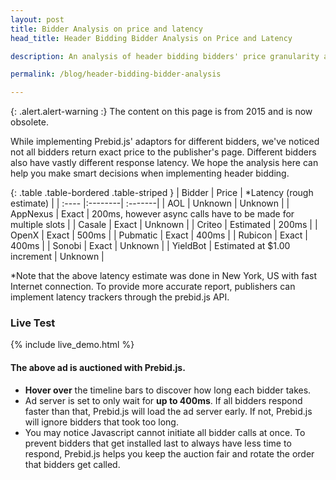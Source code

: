 ```yaml
---
layout: post
title: Bidder Analysis on price and latency
head_title: Header Bidding Bidder Analysis on Price and Latency

description: An analysis of header bidding bidders' price granularity and latency report.

permalink: /blog/header-bidding-bidder-analysis

---
```


{: .alert.alert-warning :}
The content on this page is from 2015 and is now obsolete.

While implementing Prebid.js' adaptors for different bidders, we've noticed not all bidders return exact price to the publisher's page. Different bidders also have vastly different response latency. We hope the analysis here can help you make smart decisions when implementing header bidding. 

<!--| Amazon | Estimated at $0.50 increment | 300ms | -->

{: .table .table-bordered .table-striped }
|	Bidder |	Price 	|	*Latency (rough estimate)   |
| :----  |:--------| :-------|
| AOL | Unknown | Unknown |
| AppNexus | Exact | 200ms, however async calls have to be made for multiple slots |
| Casale | Exact | Unknown | 
| Criteo | Estimated | 200ms |
| OpenX | Exact | 500ms |
| Pubmatic | Exact | 400ms |
| Rubicon | Exact | 400ms |
| Sonobi | Exact | Unknown |
| YieldBot | Estimated at $1.00 increment | Unknown |

*Note that the above latency estimate was done in New York, US with fast Internet connection. To provide more accurate report, publishers can implement latency trackers through the prebid.js API.

### Live Test

{% include live_demo.html %}

#### The above ad is auctioned with Prebid.js.

* **Hover over** the timeline bars to discover how long each bidder takes.
* Ad server is set to only wait for **up to 400ms**. If all bidders respond faster than that, Prebid.js will load the ad server early. If not, Prebid.js will ignore bidders that took too long. 
* You may notice Javascript cannot initiate all bidder calls at once. To prevent bidders that get installed last to always have less time to respond, Prebid.js helps you keep the auction fair and rotate the order that bidders get called.
